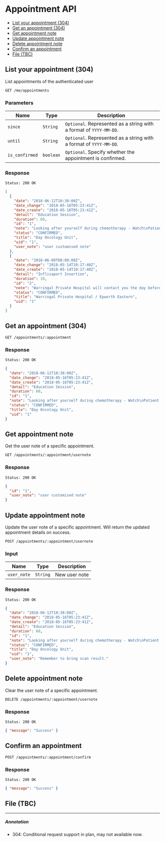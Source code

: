 # Appointment API

<!-- @import "[TOC]" {cmd="toc" depthFrom=2 depthTo=2 orderedList=false} -->
<!-- code_chunk_output -->

* [List your appointment (304)](#list-your-appointment-304)
* [Get an appointment (304)](#get-an-appointment-304)
* [Get appointment note](#get-appointment-note)
* [Update appointment note](#update-appointment-note)
* [Delete appointment note](#delete-appointment-note)
* [Confirm an appointment](#confirm-an-appointment)
* [File (TBC)](#file-tbc)

<!-- /code_chunk_output -->

## List your appointment (304)
List appointments of the authenticated user

    GET /me/appointments

### Parameters

Name  | Type  | Description
----- | ----- | -----------
`since`  | `String`    | `Optional`. Represented as a string with a format of `YYYY-MM-DD`.
`until` |	`String`    | `Optional`. Represented as a string with a format of `YYYY-MM-DD`.
`is_confirmed` | `boolean` | `Optional`. Specify whether the appointment is confirmed.

### Response

    Status: 200 OK

```JSON
[
  {
    "date": "2018-06-12T10:30:00Z",
    "date_change": "2018-05-16T05:23:41Z",
    "date_create": "2018-05-16T05:23:41Z",
    "detail": "Education Session",
    "duration": 60,
    "id": "1",
    "note": "Looking after yourself during chemotherapy - Watch\nPatient Health History Sheet - Please fill in and email back to daychemo.wrD@ramsayhealth.com.au\nPharmacy Medication Sheet - Please fill in and email back to daychemo.wrp@ramsayhealth.com.au\nParking Information - ReadQuestions Sheet - Read",
    "status": "CONFIRMED",
    "title": "Day Oncology Unit",
    "uid": "1",
    "user_note": "user customised note"
  },
  {
    "date": "2018-06-08T08:00:00Z",
    "date_change": "2018-05-14T10:17:40Z",
    "date_create": "2018-05-14T10:17:40Z",
    "detail": "Inflisaport Insertion",
    "duration": 10,
    "id": "2",
    "note": "Warringal Private Hospital will contact you the day before to confirm admission and fasting times.\\nInfusaport Questionnaire - Please fill in and send back to reception@.66darebinst.com.au\\nDoctor Information - Read\\nProcedure Information - Read\\nAnaesthetists Information - Read",
    "status": "CONFIRMED",
    "title": "Warringal Private Hospital / Epworth Eastern",
    "uid": "1"
  }
]
```

## Get an appointment (304)

    GET /appointments/:appointment

### Response

    Status: 200 OK

```JSON
{
  "date": "2018-06-12T10:30:00Z",
  "date_change": "2018-05-16T05:23:41Z",
  "date_create": "2018-05-16T05:23:41Z",
  "detail": "Education Session",
  "duration": 60,
  "id": "1",
  "note": "Looking after yourself during chemotherapy - Watch\nPatient Health History Sheet - Please fill in and email back to daychemo.wrD@ramsayhealth.com.au\nPharmacy Medication Sheet - Please fill in and email back to daychemo.wrp@ramsayhealth.com.au\nParking Information - ReadQuestions Sheet - Read",
  "status": "CONFIRMED",
  "title": "Day Oncology Unit",
  "uid": "1"
}
```
## Get appointment note
Get the user note of a specific appointment.

    GET /appointments/:appointment/usernote

### Response

    Status: 200 OK

```JSON
{
  "id": "1",
  "user_note": "user customised note"
}
```

## Update appointment note
Update the user note of a specific appointment. Will return the updated appointment details on success.

    POST /appointments/:appointment/usernote

### Input

Name  | Type  | Description
----- | ----- | -----------
`user_note`  | `String`    | New user note

### Response

    Status: 200 OK

```JSON
{
  "date": "2018-06-12T10:30:00Z",
  "date_change": "2018-05-16T05:23:41Z",
  "date_create": "2018-05-16T05:23:41Z",
  "detail": "Education Session",
  "duration": 60,
  "id": "1",
  "note": "Looking after yourself during chemotherapy - Watch\nPatient Health History Sheet - Please fill in and email back to daychemo.wrD@ramsayhealth.com.au\nPharmacy Medication Sheet - Please fill in and email back to daychemo.wrp@ramsayhealth.com.au\nParking Information - ReadQuestions Sheet - Read",
  "status": "CONFIRMED",
  "title": "Day Oncology Unit",
  "uid": "1",
  "user_note": "Remember to bring scan result."
}
```

## Delete appointment note
Clear the user note of a specific appointment.

    DELETE /appointments/:appointment/usernote

### Response

    Status: 200 OK

```JSON
{ "message": "Success" }
```

## Confirm an appointment

    POST /appointments/:appointment/confirm

### Response

    Status: 200 OK

```JSON
{ "message": "Success" }
```

## File (TBC)

---
##### Annotation
* 304: Conditional request support in plan, may not available now.
